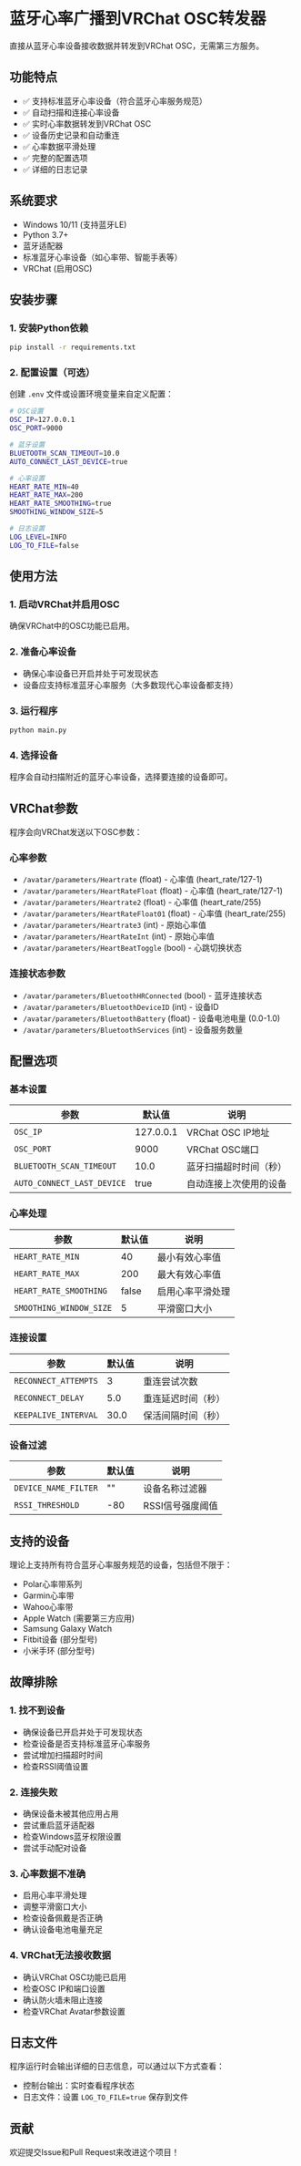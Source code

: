 # 蓝牙心率广播到VRChat OSC转发器

直接从蓝牙心率设备接收数据并转发到VRChat OSC，无需第三方服务。

## 功能特点

- ✅ 支持标准蓝牙心率设备（符合蓝牙心率服务规范）
- ✅ 自动扫描和连接心率设备
- ✅ 实时心率数据转发到VRChat OSC
- ✅ 设备历史记录和自动重连
- ✅ 心率数据平滑处理
- ✅ 完整的配置选项
- ✅ 详细的日志记录

## 系统要求

- Windows 10/11 (支持蓝牙LE)
- Python 3.7+
- 蓝牙适配器
- 标准蓝牙心率设备（如心率带、智能手表等）
- VRChat (启用OSC)

## 安装步骤

### 1. 安装Python依赖

```bash
pip install -r requirements.txt
```

### 2. 配置设置（可选）

创建 `.env` 文件或设置环境变量来自定义配置：

```bash
# OSC设置
OSC_IP=127.0.0.1
OSC_PORT=9000

# 蓝牙设置
BLUETOOTH_SCAN_TIMEOUT=10.0
AUTO_CONNECT_LAST_DEVICE=true

# 心率设置
HEART_RATE_MIN=40
HEART_RATE_MAX=200
HEART_RATE_SMOOTHING=true
SMOOTHING_WINDOW_SIZE=5

# 日志设置
LOG_LEVEL=INFO
LOG_TO_FILE=false
```

## 使用方法

### 1. 启动VRChat并启用OSC

确保VRChat中的OSC功能已启用。

### 2. 准备心率设备

- 确保心率设备已开启并处于可发现状态
- 设备应支持标准蓝牙心率服务（大多数现代心率设备都支持）

### 3. 运行程序

```bash
python main.py
```

### 4. 选择设备

程序会自动扫描附近的蓝牙心率设备，选择要连接的设备即可。

## VRChat参数

程序会向VRChat发送以下OSC参数：

### 心率参数
- `/avatar/parameters/Heartrate` (float) - 心率值 (heart_rate/127-1)
- `/avatar/parameters/HeartRateFloat` (float) - 心率值 (heart_rate/127-1)
- `/avatar/parameters/Heartrate2` (float) - 心率值 (heart_rate/255)
- `/avatar/parameters/HeartRateFloat01` (float) - 心率值 (heart_rate/255)
- `/avatar/parameters/Heartrate3` (int) - 原始心率值
- `/avatar/parameters/HeartRateInt` (int) - 原始心率值
- `/avatar/parameters/HeartBeatToggle` (bool) - 心跳切换状态

### 连接状态参数
- `/avatar/parameters/BluetoothHRConnected` (bool) - 蓝牙连接状态
- `/avatar/parameters/BluetoothDeviceID` (int) - 设备ID
- `/avatar/parameters/BluetoothBattery` (float) - 设备电池电量 (0.0-1.0)
- `/avatar/parameters/BluetoothServices` (int) - 设备服务数量

## 配置选项

### 基本设置

| 参数 | 默认值 | 说明 |
|------|--------|------|
| `OSC_IP` | 127.0.0.1 | VRChat OSC IP地址 |
| `OSC_PORT` | 9000 | VRChat OSC端口 |
| `BLUETOOTH_SCAN_TIMEOUT` | 10.0 | 蓝牙扫描超时时间（秒） |
| `AUTO_CONNECT_LAST_DEVICE` | true | 自动连接上次使用的设备 |

### 心率处理

| 参数 | 默认值 | 说明 |
|------|--------|------|
| `HEART_RATE_MIN` | 40 | 最小有效心率值 |
| `HEART_RATE_MAX` | 200 | 最大有效心率值 |
| `HEART_RATE_SMOOTHING` | false | 启用心率平滑处理 |
| `SMOOTHING_WINDOW_SIZE` | 5 | 平滑窗口大小 |

### 连接设置

| 参数 | 默认值 | 说明 |
|------|--------|------|
| `RECONNECT_ATTEMPTS` | 3 | 重连尝试次数 |
| `RECONNECT_DELAY` | 5.0 | 重连延迟时间（秒） |
| `KEEPALIVE_INTERVAL` | 30.0 | 保活间隔时间（秒） |

### 设备过滤

| 参数 | 默认值 | 说明 |
|------|--------|------|
| `DEVICE_NAME_FILTER` | "" | 设备名称过滤器 |
| `RSSI_THRESHOLD` | -80 | RSSI信号强度阈值 |

## 支持的设备

理论上支持所有符合蓝牙心率服务规范的设备，包括但不限于：

- Polar心率带系列
- Garmin心率带
- Wahoo心率带
- Apple Watch (需要第三方应用)
- Samsung Galaxy Watch
- Fitbit设备 (部分型号)
- 小米手环 (部分型号)

## 故障排除

### 1. 找不到设备
- 确保设备已开启并处于可发现状态
- 检查设备是否支持标准蓝牙心率服务
- 尝试增加扫描超时时间
- 检查RSSI阈值设置

### 2. 连接失败
- 确保设备未被其他应用占用
- 尝试重启蓝牙适配器
- 检查Windows蓝牙权限设置
- 尝试手动配对设备

### 3. 心率数据不准确
- 启用心率平滑处理
- 调整平滑窗口大小
- 检查设备佩戴是否正确
- 确认设备电池电量充足

### 4. VRChat无法接收数据
- 确认VRChat OSC功能已启用
- 检查OSC IP和端口设置
- 确认防火墙未阻止连接
- 检查VRChat Avatar参数设置

## 日志文件

程序运行时会输出详细的日志信息，可以通过以下方式查看：

- 控制台输出：实时查看程序状态
- 日志文件：设置 `LOG_TO_FILE=true` 保存到文件

## 贡献

欢迎提交Issue和Pull Request来改进这个项目！